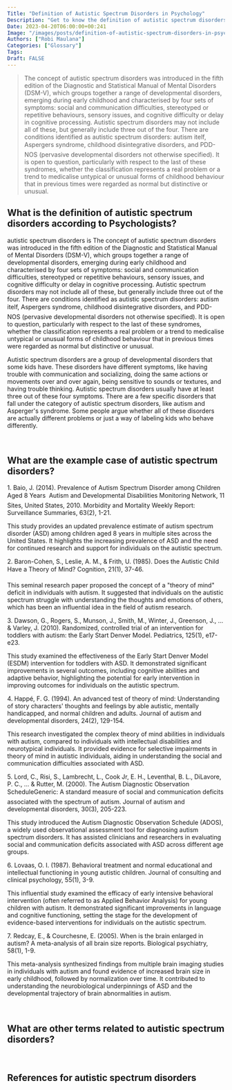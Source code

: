```yaml
---
Title: "Definition of Autistic Spectrum Disorders in Psychology"
Description: "Get to know the definition of autistic spectrum disorders according to psychologists."
Date: 2023-04-20T06:00:00+00:241
Image: "/images/posts/definition-of-autistic-spectrum-disorders-in-psychology.jpg"
Authors: ["Robi Maulana"]
Categories: ["Glossary"]
Tags: 
Draft: FALSE
---
```





> The concept of autistic spectrum disorders was introduced in the fifth edition of the Diagnostic and Statistical Manual of Mental Disorders (DSM-V), which groups together a range of developmental disorders, emerging during early childhood and characterised by four sets of symptoms: social and communication difficulties, stereotyped or repetitive behaviours, sensory issues, and cognitive difficulty or delay in cognitive processing. Autistic spectrum disorders may not include all of these, but generally include three out of the four. There are conditions identified as autistic spectrum disorders: autism itelf, Aspergers syndrome, childhood disintegrative disorders, and PDD-NOS (pervasive developmental disorders not otherwise specified). It is open to question, particularly with respect to the last of these syndromes, whether the classification represents a real problem or a trend to medicalise untypical or unusual forms of childhood behaviour that in previous times were regarded as normal but distinctive or unusual.

## What is the definition of autistic spectrum disorders according to Psychologists?

autistic spectrum disorders is The concept of autistic spectrum disorders was introduced in the fifth edition of the Diagnostic and Statistical Manual of Mental Disorders (DSM-V), which groups together a range of developmental disorders, emerging during early childhood and characterised by four sets of symptoms: social and communication difficulties, stereotyped or repetitive behaviours, sensory issues, and cognitive difficulty or delay in cognitive processing. Autistic spectrum disorders may not include all of these, but generally include three out of the four. There are conditions identified as autistic spectrum disorders: autism itelf, Aspergers syndrome, childhood disintegrative disorders, and PDD-NOS (pervasive developmental disorders not otherwise specified). It is open to question, particularly with respect to the last of these syndromes, whether the classification represents a real problem or a trend to medicalise untypical or unusual forms of childhood behaviour that in previous times were regarded as normal but distinctive or unusual.

Autistic spectrum disorders are a group of developmental disorders that some kids have. These disorders have different symptoms, like having trouble with communication and socializing, doing the same actions or movements over and over again, being sensitive to sounds or textures, and having trouble thinking. Autistic spectrum disorders usually have at least three out of these four symptoms. There are a few specific disorders that fall under the category of autistic spectrum disorders, like autism and Asperger's syndrome. Some people argue whether all of these disorders are actually different problems or just a way of labeling kids who behave differently.

 

## What are the example case of autistic spectrum disorders?

1\. Baio, J. (2014). Prevalence of Autism Spectrum Disorder among Children Aged 8 Years  Autism and Developmental Disabilities Monitoring Network, 11 Sites, United States, 2010. Morbidity and Mortality Weekly Report: Surveillance Summaries, 63(2), 1-21.

This study provides an updated prevalence estimate of autism spectrum disorder (ASD) among children aged 8 years in multiple sites across the United States. It highlights the increasing prevalence of ASD and the need for continued research and support for individuals on the autistic spectrum.

2\. Baron-Cohen, S., Leslie, A. M., & Frith, U. (1985). Does the Autistic Child Have a Theory of Mind? Cognition, 21(1), 37-46.

This seminal research paper proposed the concept of a "theory of mind" deficit in individuals with autism. It suggested that individuals on the autistic spectrum struggle with understanding the thoughts and emotions of others, which has been an influential idea in the field of autism research.

3\. Dawson, G., Rogers, S., Munson, J., Smith, M., Winter, J., Greenson, J., ... & Varley, J. (2010). Randomized, controlled trial of an intervention for toddlers with autism: the Early Start Denver Model. Pediatrics, 125(1), e17-e23.

This study examined the effectiveness of the Early Start Denver Model (ESDM) intervention for toddlers with ASD. It demonstrated significant improvements in several outcomes, including cognitive abilities and adaptive behavior, highlighting the potential for early intervention in improving outcomes for individuals on the autistic spectrum.

4\. Happé, F. G. (1994). An advanced test of theory of mind: Understanding of story characters' thoughts and feelings by able autistic, mentally handicapped, and normal children and adults. Journal of autism and developmental disorders, 24(2), 129-154.

This research investigated the complex theory of mind abilities in individuals with autism, compared to individuals with intellectual disabilities and neurotypical individuals. It provided evidence for selective impairments in theory of mind in autistic individuals, aiding in understanding the social and communication difficulties associated with ASD.

5\. Lord, C., Risi, S., Lambrecht, L., Cook Jr, E. H., Leventhal, B. L., DiLavore, P. C., ... & Rutter, M. (2000). The Autism Diagnostic Observation ScheduleGeneric: A standard measure of social and communication deficits associated with the spectrum of autism. Journal of autism and developmental disorders, 30(3), 205-223.

This study introduced the Autism Diagnostic Observation Schedule (ADOS), a widely used observational assessment tool for diagnosing autism spectrum disorders. It has assisted clinicians and researchers in evaluating social and communication deficits associated with ASD across different age groups.

6\. Lovaas, O. I. (1987). Behavioral treatment and normal educational and intellectual functioning in young autistic children. Journal of consulting and clinical psychology, 55(1), 3-9.

This influential study examined the efficacy of early intensive behavioral intervention (often referred to as Applied Behavior Analysis) for young children with autism. It demonstrated significant improvements in language and cognitive functioning, setting the stage for the development of evidence-based interventions for individuals on the autistic spectrum.

7\. Redcay, E., & Courchesne, E. (2005). When is the brain enlarged in autism? A meta-analysis of all brain size reports. Biological psychiatry, 58(1), 1-9.

This meta-analysis synthesized findings from multiple brain imaging studies in individuals with autism and found evidence of increased brain size in early childhood, followed by normalization over time. It contributed to understanding the neurobiological underpinnings of ASD and the developmental trajectory of brain abnormalities in autism.

 

## What are other terms related to autistic spectrum disorders?

 

## References for autistic spectrum disorders
